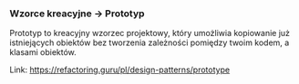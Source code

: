 ### Wzorce kreacyjne -> Prototyp

Prototyp to kreacyjny wzorzec projektowy, który umożliwia kopiowanie już istniejących obiektów bez tworzenia zależności pomiędzy twoim kodem, a klasami obiektów.

Link: https://refactoring.guru/pl/design-patterns/prototype